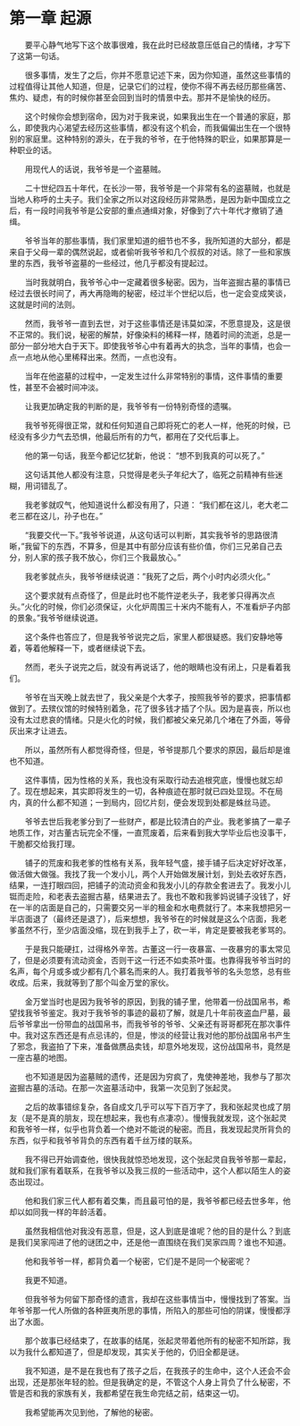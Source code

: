 # 第一章 起源


　　要平心静气地写下这个故事很难，我在此时已经故意压低自己的情绪，才写下了这第一句话。

　　很多事情，发生了之后，你并不愿意记述下来，因为你知道，虽然这些事情的过程值得让其他人知道，但是，记录它们的过程，使你不得不再去经历那些痛苦、焦灼、疑虑，有的时候你甚至会回到当时的情景中去。那并不是愉快的经历。

　　这个时候你会想到宿命，因为对于我来说，如果我出生在一个普通的家庭，那么，即使我内心渴望去经历这些事情，都没有这个机会，而我偏偏出生在一个很特别的家庭里。这种特别的源头，在于我的爷爷，在于他特殊的职业，如果那算是一种职业的话。

　　用现代人的话说，我爷爷是一个盗墓贼。

　　二十世纪四五十年代，在长沙一带，我爷爷是一个非常有名的盗墓贼，也就是当地人称呼的土夫子。我们全家之所以对这段经历非常熟悉，是因为新中国成立之后，有一段时间我爷爷是公安部的重点通缉对象，好像到了六十年代才撤销了通缉。

　　爷爷当年的那些事情，我们家里知道的细节也不多，我所知道的大部分，都是来自于父母一辈的偶然说起，或者偷听我爷爷和几个叔叔的对话。除了一些和家族里的东西，我爷爷盗墓的一些经过，他几乎都没有提起过。

　　当时我就明白，我爷爷心中一定藏着很多秘密。因为，当年盗掘古墓的事情已经过去很长时间了，再大再隐晦的秘密，经过半个世纪以后，也一定会变成笑谈，这就是时间的法则。

　　然而，我爷爷一直到去世，对于这些事情还是讳莫如深，不愿意提及，这是很不正常的。我们说，秘密的解禁，好像染料的稀释一样，随着时间的流逝，总是一部分一部分地大白于天下。即使我爷爷心中有着再大的执念，当年的事情，也会一点一点地从他心里稀释出来。然而，一点也没有。

　　当年在他盗墓的过程中，一定发生过什么非常特别的事情，这件事情的重要性，甚至不会被时间冲淡。

　　让我更加确定我的判断的是，我爷爷有一份特别奇怪的遗嘱。

　　我爷爷死得很正常，就和任何知道自己即将死亡的老人一样，他死的时候，已经没有多少力气去恐惧，他最后所有的力气，都用在了交代后事上。

　　他的第一句话，我至今都记忆犹新，他说：  “想不到我真的可以死了。”

　　这句话其他人都没有注意，只觉得是老头子年纪大了，临死之前精神有些迷糊，用词错乱了。

　　我老爹就叹气，他知道说什么都没有用了，只道：  “我们都在这儿，老大老二老三都在这儿，孙子也在。”

　　“我要交代一下。”我爷爷说道，从这句话可以判断，其实我爷爷的思路很清晰，”我留下的东西，不算多，但是其中有部分应该有些价值，你们三兄弟自己去分，别人家的孩子我不放心，你们三个我最放心。”

　　我老爹就点头，我爷爷继续说道：”我死了之后，两个小时内必须火化。”

　　这个要求就有点奇怪了，但是此时也不能忤逆老头子，我老爹只得再次点头。”火化的时候，你们必须保证，火化炉周围三十米内不能有人，不准看炉子内部的景象。”我爷爷继续说道。

　　这个条件也答应了，但是我爷爷说完之后，家里人都很疑惑。我们安静地等着，等着他解释一下，或者继续说下去。

　　然而，老头子说完之后，就没有再说话了，他的眼睛也没有闭上，只是看着我们。

　　爷爷在当天晚上就去世了，我父亲是个大孝子，按照我爷爷的要求，把事情都做到了。去殡仪馆的时候特别着急，花了很多钱才插了个队。因为是喜丧，所以也没有太过悲哀的情绪。只是火化的时候，我们都被父亲兄弟几个堵在了外面，等骨灰出来才让进去。

　　所以，虽然所有人都觉得奇怪，但是，爷爷提那几个要求的原因，最后却是谁也不知道。

　　这件事情，因为性格的关系，我也没有采取行动去追根究底，慢慢也就忘却了。现在想起来，其实即将发生的一切，各种痕迹在那时就已四处显现。不在局内，真的什么都不知道；一到局内，回忆片刻，便会发现到处都是蛛丝马迹。

　　爷爷去世后我老爹分到了一些财产，都是比较清白的产业。我老爹搞了一辈子地质工作，对古董古玩完全不懂，一直荒废着，后来看到我大学毕业后也没事干，干脆都交给我打理。

　　铺子的荒废和我老爹的性格有关系，我年轻气盛，接手铺子后决定好好改革，做活做大做强。我找了我一个发小儿，两个人开始做发展计划，到处去收好东西，结果，一连打眼四回，把铺子的流动资金和我发小儿的存款全套进去了。我发小儿铤而走险，和老表去盗掘古墓，结果进去了。我也不敢和我爹妈说铺子没钱了，好在一半的店面是自己的，只需要交另一半的租金和水电费就行了。本来我想把另一半店面退了（最终还是退了），后来想想，我爷爷在的时候就是这么个店面，我老爹虽然不行，至少店面没缩，现在到我手上了，砍一半，肯定是要被我老爹骂的。

　　于是我只能硬扛，过得格外辛苦。古董这一行一夜暴富、一夜暴穷的事太常见了，但是必须要有流动资金，否则干这一行还不如卖茶叶蛋。也靠得我爷爷当时的名声，每个月或多或少都有几个慕名而来的人。我打着我爷爷的名头忽悠，总有些收成。后来，我就等到了那个叫金万堂的家伙。

　　金万堂当时也是因为我爷爷的原因，到我的铺子里，他带着一份战国帛书，希望找我爷爷鉴定。我对于我爷爷的事迹的最初了解，就是几十年前夜盗血尸墓，最后爷爷拿出一份带血的战国帛书，而我爷爷的爷爷、父亲还有哥哥都死在那次事件中。我对这东西还是有点忌讳的，但是，惨淡的经营让我对他的那份战国帛书产生了邪念，我盗拍了下来，准备做赝品卖钱，却意外地发现，这份战国帛书，竟然是一座古墓的地图。

　　也不知道是因为盗墓贼的遗传，还是因为穷疯了，鬼使神差地，我参与了那次盗掘古墓的活动。在那一次盗墓活动中，我第一次见到了张起灵。

　　之后的故事错综复杂，各自成文几乎可以写下百万字了，我和张起灵也成了朋友（是不是真的朋友，现在想起来，我也有点凄凉）。慢慢我就发现，这个张起灵和我爷爷一样，似乎也背负着一个绝对不能说的秘密。而且，我发现起灵所背负的东西，似乎和我爷爷背负的东西有着千丝万缕的联系。

　　我不得已开始调查他，很快我就惊恐地发现，这个张起灵自我爷爷那一辈起，就和我们家有着联系，在我爷爷以及我三叔的一些活动中，这个人都以陌生人的姿态出现过。

　　他和我们家三代人都有着交集，而且最可怕的是，我爷爷都已经去世多年，他却以如同我一样的年龄活着。

　　虽然我相信他对我没有恶意，但是，这人到底是谁呢？他的目的是什么？到底是我们吴家闯进了他的谜团之中，还是他一直围绕在我们吴家四周？谁也不知道。

　　他和我爷爷一样，都背负着一个秘密，它们是不是同一个秘密呢？

　　我更不知道。

　　但我爷爷为何留下那奇怪的遗言，我却在这些事情当中，慢慢找到了答案。当年爷爷那一代人所做的各种匪夷所思的事情，所陷入的那些可怕的阴谋，慢慢都浮出了水面。

　　那个故事已经结束了，在故事的结尾，张起灵带着他所有的秘密不知所踪，我以为我什么都知道了，但是却发现，其实关于他的，仍旧全都是谜。

　　我不知道，是不是在我也有了孩子之后，在我孩子的生命中，这个人还会不会出现，还是那张年轻的脸。但是我确定的是，不管这个人身上背负了什么秘密，不管是否和我的家族有关，我都希望在我生命完结之前，结束这一切。

　　我希望能再次见到他，了解他的秘密。

